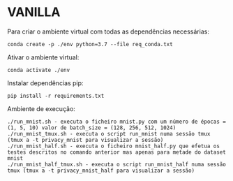 # VANILLA

Para criar o ambiente virtual com todas as dependências necessárias:
	
	conda create -p ./env python=3.7 --file req_conda.txt

Ativar o ambiente virtual:

	conda activate ./env

Instalar dependências pip:

	pip install -r requirements.txt

Ambiente de execução:

	./run_mnist.sh - executa o ficheiro mnist.py com um número de épocas = (1, 5, 10) valor de batch_size = (128, 256, 512, 1024)
	./run_mnist_tmux.sh - executa o script run_mnist numa sessão tmux (tmux a -t privacy_mnist para visualizar a sessão)
	./run_mnist_half.sh - executa o ficheiro mnist_half.py que efetua os testes descritos no comando anterior mas apenas para metade do dataset mnist
	./run_mnist_half_tmux.sh - executa o script run_mnist_half numa sessão tmux (tmux a -t privacy_mnist_half para visualizar a sessão)


